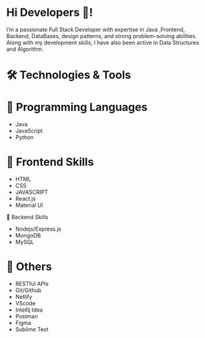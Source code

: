 # Hi Developers 👋!
I’m a passionate Full Stack Developer with expertise in Java ,Frontend, Backend, DataBases, design patterns, and strong problem-solving abilities. Along with my development skills, I have also been active in Data Structures and Algorithm.

# 🛠️  Technologies & Tools

# 🌟 Programming Languages
- Java
- JavaScript
- Python


# 🎨 Frontend Skills
- HTML
- CSS
- JAVASCRIPT
- React.js
- Material UI

🚀 Backend Skills
- Nodejs/Express.js
- MongoDB
- MySQL

# 🔧 Others

- RESTful APIs
- Git/Github
- Netlify
- VScode
- Intellij Idea
- Postman
- Figma
- Sublime Text


<!---
abhishek-mandavi/abhishek-mandavi is a ✨ special ✨ repository because its `README.md` (this file) appears on your GitHub profile.
You can click the Preview link to take a look at your changes.
--->
